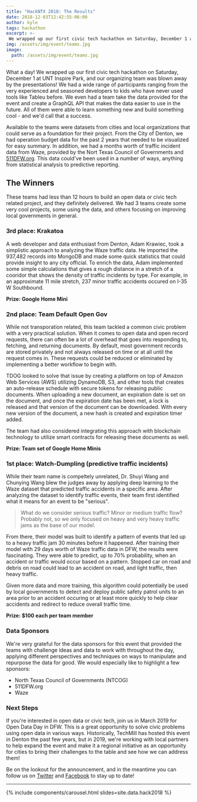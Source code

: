 ```yaml
---
title: "HackNTX 2018: The Results"
date: 2018-12-03T12:42:55-06:00
author: kyle
tags: hackathon
excerpt: >-
 We wrapped up our first civic tech hackathon on Saturday, December 1 at UNT Inspire Park, and our organizing team was blown away by the presentations!
img: /assets/img/event/teams.jpg
image:
  path: /assets/img/event/teams.jpg
---
```


What a day! We wrapped up our first civic tech hackathon on Saturday, December 1 at UNT Inspire Park, and our organizing team was blown away by the presentations! We had a wide range of participants ranging from the very experienced and seasoned developers to kids who have never used tools like Tableu before. We even had a team take the data provided for the event and create a GraphQL API that makes the data easier to use in the future. All of them were able to learn something new and build something cool - and we'd call that a success.

Available to the teams were datasets from cities and local organizations that could serve as a foundation for their project. From the City of Denton, we had operation budget data for the past 2 years that needed to be visualized for easy summary. In addition, we had a months worth of traffic incident data from Waze, provided by the Nort Texas Council of Governments and [511DFW.org](http://511dfw.org). This data could've been used in a number of ways, anything from statistical analysis to predictive reporting.

## The Winners

These teams had less than 12 hours to build an open data or civic tech related project, and they definitely delivered. We had 3 teams create some very cool projects, some using the data, and others focusing on improving local governments in general.

### 3rd place: Krakatoa

A web developer and data enthusiast from Denton, Adam Krawiec, took a simplistic approach to analyzing the Waze traffic data. He imported the 937,482 records into MongoDB and made some quick statistics that could provide insight to any city official. To enrich the data, Adam implemented some simple calculations that gives a rough distance in a stretch of a cooridor that shows the density of traffic incidents by type. For example, in an approximate 11 mile stretch, 237 minor traffic accidents occured on I-35 W Southbound.

**Prize: Google Home Mini**

### 2nd place: Team Default Open Gov

While not transporation related, this team tackled a common civic problem with a very practical solution. When it comes to open data and open record requests, there can often be a lot of overhead that goes into responding to, fetching, and returning documents. By default, most government records are stored privately and not always released on time or at all until the request comes in. These requests could be reduced or eliminated by implementing a better workflow to begin with.

TDOG looked to solve that issue by creating a platform on top of Amazon Web Services (AWS) utilizing DynamoDB, S3, and other tools that creates an auto-release schedule with secure tokens for releasing public documents. When uploading a new document, an expiration date is set on the document, and once the expiration date has been met, a lock is released and that version of the document can be downloaded. With every new version of the document, a new hash is created and expiration timer added.

The team had also considered integrating this approach with blockchain technology to utilize smart contracts for releasing these documents as well.

**Prize: Team set of Google Home Minis**

### 1st place: Watch-Dumpling (predictive traffic incidents)

While their team name is compeltely unrelated, Dr. Shuyi Wang and Chunying Wang blew the judges away by applying deep learning to the Waze dataset that predicted traffic accidents in a specific area. After analyzing the dataset to identify traffic events, their team first identified what it means for an event to be "serious".

<blockquote class="blockquote">
	<p>What do we consider serious traffic? Minor or medium traffic flow? Probably not, so we only focused on heavy and very heavy traffic jams as the base of our model.</p>
</blockquote>

From there, their model was built to identify a pattern of events that led up to a heavy traffic jam 30 minutes before it happened. After training their model with 29 days worth of Waze traffic data in DFW, the results were fascinating. They were able to predict, up to 70% probability, when an accident or traffic would occur based on a pattern. Stopped car on road and debris on road could lead to an accident on road, and light traffic, then heavy traffic.

Given more data and more training, this algorithm could potentially be used by local governments to detect and deploy public safety patrol units to an area prior to an accident occuring or at least more quickly to help clear accidents and redirect to reduce overall traffic time.

**Prize: $100 each per team member**

### Data Sponsors

We're very grateful for the data sponsors for this event that provided the teams with challenge ideas and data to work with throughout the day, applying different perspectives and techniques on ways to manipulate and repurpose the data for good. We would especially like to highlight a few sponsors:

- North Texas Council of Governments (NTCOG)
- 511DFW.org
- Waze

### Next Steps
If you're interested in open data or civic tech, join us in March 2019 for Open Data Day in DFW. This is a great opportunity to solve civic problems using open data in various ways. Historically, TechMill has hosted this event in Denton the past few years, but in 2019, we're working with local partners to help expand the event and make it a regional initiative as an opportunity for cities to bring their challenges to the table and see how we can address them!

Be on the lookout for the announcement, and in the meantime you can follow us on <a href="https://twitter.com/techmilldenton" class="btn btn-inline btn-sm btn-twitter">Twitter</a> and <a href="https://facebook.com/techmilldenton" class="btn btn-inline btn-sm btn-facebook">Facebook</a> to stay up to date!

<hr>
<div class="mr-auto ml-auto">
	{% include components/carousel.html slides=site.data.hack2018 %}
</div>